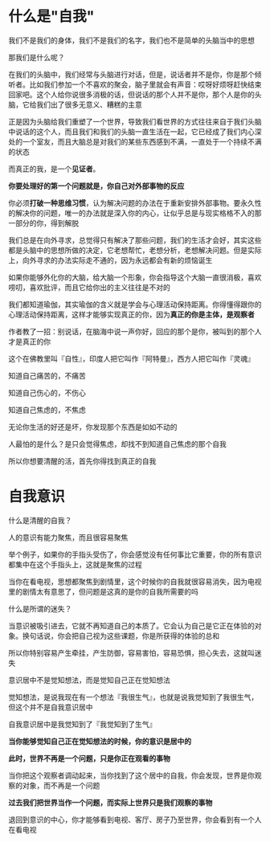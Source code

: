 # 什么是"自我"

我们不是我们的身体，我们不是我们的名字，我们也不是简单的头脑当中的思想

那我们是什么呢？

在我们的头脑中，我们经常与头脑进行对话，但是，说话者并不是你，你是那个倾听者。比如我们参加一个不喜欢的聚会，脑子里就会有声音：哎呀好烦呀赶快结束回家吧。这个人给你说很多消极的话，但说话的那个人并不是你，那个人是你的头脑，它给我们出了很多无意义、糟糕的主意

正是因为头脑给我们重塑了一个世界，导致我们看世界的方式往往来自于我们头脑中说话的这个人，而且我们和我们的头脑一直生活在一起，它已经成了我们内心深处的一个室友，而且大脑总是对我们的某些东西感到不满，一直处于一个持续不满的状态

而真正的我，是一个**见证者**。

**你要处理好的第一个问题就是，你自己对外部事物的反应**

你必须**打破一种思维习惯**，认为解决问题的办法在于重新安排外部事物。要永久性的解决你的问题，唯一的办法就是深入你的内心，让似乎总是与现实格格不入的那一部分的你，得到解脱

我们总是在向外寻求，总觉得只有解决了那些问题，我们的生活才会好，其实这些都是头脑中的思想所做的决定，它老想帮忙，老想分析，老想解决问题。但是实际上，向外寻求的办法实际走不通的，因为永远都会有新的烦恼诞生

如果你能够外化你的大脑，给大脑一个形象，你会指导这个大脑一直很消极，喜欢唠叨，喜欢批评，而且它给你出的主义往往是不对的

我们都知道瑜伽，其实瑜伽的含义就是学会与心理活动保持距离。你得懂得跟你的心理活动保持距离，这样才能够实现真正的你，因为**真正的你是主体，是观察者**

作者教了一招：别说话，在脑海中说一声你好，回应的那个是你，被叫到的那个人才是真正的你



这个在佛教里叫『自性』，印度人把它叫作『阿特曼』，西方人把它叫作『灵魂』



知道自己痛苦的，不痛苦

知道自己伤心的，不伤心

知道自己焦虑的，不焦虑

无论你生活的好还是坏，你发现那个东西是如如不动的



人最怕的是什么？是只会觉得焦虑，却找不到知道自己焦虑的那个自我

所以你想要清醒的活，首先你得找到真正的自我



# 自我意识

什么是清醒的自我？

人的意识有能力聚焦，而且很容易聚焦

举个例子，如果你的手指头受伤了，你会感觉没有任何事比它重要，你的所有意识都集中在这个手指头上，这就是聚焦的过程

当你在看电视，思想都聚焦到剧情里，这个时候你的自我就很容易消失，因为电视里的剧情太有意思了，但问题是这真的是你的自我所需要的吗



什么是所谓的迷失？

当意识被吸引进去，它就不再知道自己的本质了。它会认为自己是它正在体验的对象。换句话说，你会把自己视为这些课题，你是所获得的体验的总和

所以你特别容易产生牵挂，产生防御，容易害怕，容易恐惧，担心失去，这就叫迷失



意识居中不是觉知想法，而是觉知自己正在觉知想法

觉知想法，是说我现在有一个想法『我很生气』，也就是说我觉知到了我很生气，但这个并不是自我意识居中

自我意识居中是我觉知到了『我觉知到了生气』

**当你能够觉知自己正在觉知想法的时候，你的意识是居中的**

**此时，世界不再是一个问题，只是你正在观看的事物**

当你把这个观察者调动起来，当你找到了这个居中的自我，你会发现，世界是你观察的对象，而不再是一个问题

**过去我们把世界当作一个问题，而实际上世界只是我们观察的事物**

退回到意识的中心，你才能够看到电视、客厅、房子乃至世界，你会看到有一个人在看电视




